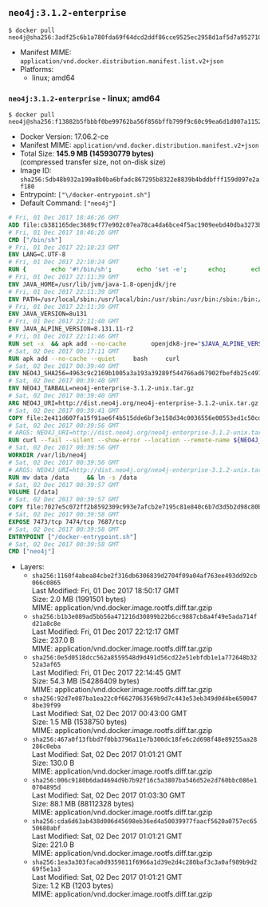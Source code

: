 ## `neo4j:3.1.2-enterprise`

```console
$ docker pull neo4j@sha256:3adf25c6b1a780fda69f64dcd2ddf86cce9525ec2958d1af5d7a9527106fe10d
```

-	Manifest MIME: `application/vnd.docker.distribution.manifest.list.v2+json`
-	Platforms:
	-	linux; amd64

### `neo4j:3.1.2-enterprise` - linux; amd64

```console
$ docker pull neo4j@sha256:f13882b5fbbbf0be99762ba56f856bffb799f9c60c99ea6d1d007a1152a61a9e
```

-	Docker Version: 17.06.2-ce
-	Manifest MIME: `application/vnd.docker.distribution.manifest.v2+json`
-	Total Size: **145.9 MB (145930779 bytes)**  
	(compressed transfer size, not on-disk size)
-	Image ID: `sha256:5db48b932a190a8b0ba6bfadc867295b8322e8839b4bddbfff159d097e2af180`
-	Entrypoint: `["\/docker-entrypoint.sh"]`
-	Default Command: `["neo4j"]`

```dockerfile
# Fri, 01 Dec 2017 18:46:26 GMT
ADD file:cb381165dec3689cf77e902c07ea78ca4da6bce4f5ac1909eebd40dba3273bfe in / 
# Fri, 01 Dec 2017 18:46:26 GMT
CMD ["/bin/sh"]
# Fri, 01 Dec 2017 22:10:23 GMT
ENV LANG=C.UTF-8
# Fri, 01 Dec 2017 22:10:24 GMT
RUN { 		echo '#!/bin/sh'; 		echo 'set -e'; 		echo; 		echo 'dirname "$(dirname "$(readlink -f "$(which javac || which java)")")"'; 	} > /usr/local/bin/docker-java-home 	&& chmod +x /usr/local/bin/docker-java-home
# Fri, 01 Dec 2017 22:11:39 GMT
ENV JAVA_HOME=/usr/lib/jvm/java-1.8-openjdk/jre
# Fri, 01 Dec 2017 22:11:39 GMT
ENV PATH=/usr/local/sbin:/usr/local/bin:/usr/sbin:/usr/bin:/sbin:/bin:/usr/lib/jvm/java-1.8-openjdk/jre/bin:/usr/lib/jvm/java-1.8-openjdk/bin
# Fri, 01 Dec 2017 22:11:39 GMT
ENV JAVA_VERSION=8u131
# Fri, 01 Dec 2017 22:11:40 GMT
ENV JAVA_ALPINE_VERSION=8.131.11-r2
# Fri, 01 Dec 2017 22:11:46 GMT
RUN set -x 	&& apk add --no-cache 		openjdk8-jre="$JAVA_ALPINE_VERSION" 	&& [ "$JAVA_HOME" = "$(docker-java-home)" ]
# Sat, 02 Dec 2017 00:17:11 GMT
RUN apk add --no-cache --quiet     bash     curl
# Sat, 02 Dec 2017 00:39:40 GMT
ENV NEO4J_SHA256=4963c9c2169b1005a3a193a39289f544766ad67902fbefdb25c497d75e5e2be1
# Sat, 02 Dec 2017 00:39:40 GMT
ENV NEO4J_TARBALL=neo4j-enterprise-3.1.2-unix.tar.gz
# Sat, 02 Dec 2017 00:39:40 GMT
ARG NEO4J_URI=http://dist.neo4j.org/neo4j-enterprise-3.1.2-unix.tar.gz
# Sat, 02 Dec 2017 00:39:41 GMT
COPY file:2e411d607fa15f91ae6f4b515dde6bf3e158d34c0036556e00553ed1c50cd63d in /tmp/ 
# Sat, 02 Dec 2017 00:39:56 GMT
# ARGS: NEO4J_URI=http://dist.neo4j.org/neo4j-enterprise-3.1.2-unix.tar.gz
RUN curl --fail --silent --show-error --location --remote-name ${NEO4J_URI}     && echo "${NEO4J_SHA256}  ${NEO4J_TARBALL}" | sha256sum -csw -     && tar --extract --file ${NEO4J_TARBALL} --directory /var/lib     && mv /var/lib/neo4j-* /var/lib/neo4j     && rm ${NEO4J_TARBALL}
# Sat, 02 Dec 2017 00:39:56 GMT
WORKDIR /var/lib/neo4j
# Sat, 02 Dec 2017 00:39:56 GMT
# ARGS: NEO4J_URI=http://dist.neo4j.org/neo4j-enterprise-3.1.2-unix.tar.gz
RUN mv data /data     && ln -s /data
# Sat, 02 Dec 2017 00:39:57 GMT
VOLUME [/data]
# Sat, 02 Dec 2017 00:39:57 GMT
COPY file:7027e5c072ff2b8592309c993e7afcb2e7195c81e840c6b7d3d5b2d98c80b481 in /docker-entrypoint.sh 
# Sat, 02 Dec 2017 00:39:58 GMT
EXPOSE 7473/tcp 7474/tcp 7687/tcp
# Sat, 02 Dec 2017 00:39:58 GMT
ENTRYPOINT ["/docker-entrypoint.sh"]
# Sat, 02 Dec 2017 00:39:58 GMT
CMD ["neo4j"]
```

-	Layers:
	-	`sha256:1160f4abea84cbe2f316db6306839d2704f09a04af763ee493dd92cb066c0865`  
		Last Modified: Fri, 01 Dec 2017 18:50:17 GMT  
		Size: 2.0 MB (1991501 bytes)  
		MIME: application/vnd.docker.image.rootfs.diff.tar.gzip
	-	`sha256:b1b3e089ad5bb56a471216d30899b22b6cc9887cb8a4f49e5ada714fd21a8c8e`  
		Last Modified: Fri, 01 Dec 2017 22:12:17 GMT  
		Size: 237.0 B  
		MIME: application/vnd.docker.image.rootfs.diff.tar.gzip
	-	`sha256:0e5d0518dcc562a8559548d9d491d56cd22e51ebfdb1e1a772648b3252a3af65`  
		Last Modified: Fri, 01 Dec 2017 22:14:45 GMT  
		Size: 54.3 MB (54286409 bytes)  
		MIME: application/vnd.docker.image.rootfs.diff.tar.gzip
	-	`sha256:92d7e087ba1ea22c0f6627063569b9d7c443e53eb349d0d4be6500478be39f99`  
		Last Modified: Sat, 02 Dec 2017 00:43:00 GMT  
		Size: 1.5 MB (1538750 bytes)  
		MIME: application/vnd.docker.image.rootfs.diff.tar.gzip
	-	`sha256:467a0f13fbbd7f0bb3796a11e7b300dc18fe6c2d698f48e89255aa28286c0eba`  
		Last Modified: Sat, 02 Dec 2017 01:01:21 GMT  
		Size: 130.0 B  
		MIME: application/vnd.docker.image.rootfs.diff.tar.gzip
	-	`sha256:006c9180b6dad4694d9b7b92f16c5a3807ba546d52e2d760bbc086e10704895d`  
		Last Modified: Sat, 02 Dec 2017 01:03:30 GMT  
		Size: 88.1 MB (88112328 bytes)  
		MIME: application/vnd.docker.image.rootfs.diff.tar.gzip
	-	`sha256:cda6d63ab438d006d45698eb36ed4a50039977faacf5620a0757ec6550680abf`  
		Last Modified: Sat, 02 Dec 2017 01:01:21 GMT  
		Size: 221.0 B  
		MIME: application/vnd.docker.image.rootfs.diff.tar.gzip
	-	`sha256:1ea3a303faca0d9359811f6966a1d39e2d4c280baf3c3a0af989b9d269f5e1a3`  
		Last Modified: Sat, 02 Dec 2017 01:01:21 GMT  
		Size: 1.2 KB (1203 bytes)  
		MIME: application/vnd.docker.image.rootfs.diff.tar.gzip
